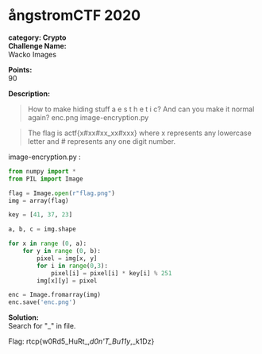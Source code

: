 # ångstromCTF 2020 <br/>
**category: Crypto** <br/>
**Challenge Name:** <br/>
Wacko Images

**Points:** <br/>
90

**Description:** <br/>
> How to make hiding stuff a e s t h e t i c? And can you make it normal again? enc.png image-encryption.py

> The flag is actf{x#xx#xx_xx#xxx} where x represents any lowercase letter and # represents any one digit number.

image-encryption.py :
```python
from numpy import *
from PIL import Image

flag = Image.open(r"flag.png")
img = array(flag)

key = [41, 37, 23]

a, b, c = img.shape

for x in range (0, a):
    for y in range (0, b):
        pixel = img[x, y]
        for i in range(0,3):
            pixel[i] = pixel[i] * key[i] % 251
        img[x][y] = pixel

enc = Image.fromarray(img)
enc.save('enc.png')
```


**Solution:** <br/>
Search for "_" in file.

Flag: rtcp{w0Rd5_HuRt_,_d0n'T_Bu11y_,_k1Dz}
